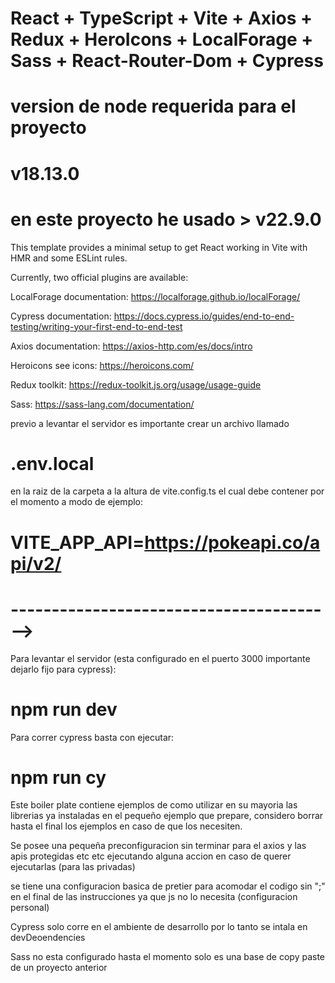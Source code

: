 # React + TypeScript + Vite + Axios + Redux + HeroIcons + LocalForage + Sass + React-Router-Dom + Cypress

# version de node requerida para el proyecto

# v18.13.0
# en este proyecto he usado > v22.9.0

This template provides a minimal setup to get React working in Vite with HMR and some ESLint rules.

Currently, two official plugins are available:

LocalForage documentation:
https://localforage.github.io/localForage/

Cypress documentation:
https://docs.cypress.io/guides/end-to-end-testing/writing-your-first-end-to-end-test

Axios documentation:
https://axios-http.com/es/docs/intro

Heroicons see icons:
https://heroicons.com/

Redux toolkit:
https://redux-toolkit.js.org/usage/usage-guide

Sass:
https://sass-lang.com/documentation/

previo a levantar el servidor es importante crear un archivo llamado

# .env.local

en la raiz de la carpeta a la altura de vite.config.ts el cual debe contener por el momento a modo de ejemplo:

# VITE_APP_API=https://pokeapi.co/api/v2/

# ---------------------------------------->

Para levantar el servidor (esta configurado en el puerto 3000 importante dejarlo fijo para cypress):

# npm run dev

Para correr cypress basta con ejecutar:

# npm run cy

Este boiler plate contiene ejemplos de como utilizar en su mayoria las librerias ya instaladas en el pequeño ejemplo que prepare, considero borrar hasta el final los ejemplos en caso de que los necesiten.

Se posee una pequeña preconfiguracion sin terminar para el axios y las apis protegidas etc etc ejecutando alguna accion en caso de querer ejecutarlas (para las privadas)

se tiene una configuracion basica de pretier para acomodar el codigo sin ";" en el final de las instrucciones ya que js no lo necesita (configuracion personal)

Cypress solo corre en el ambiente de desarrollo por lo tanto se intala en devDeoendencies

Sass no esta configurado hasta el momento solo es una base de copy paste de un proyecto anterior
